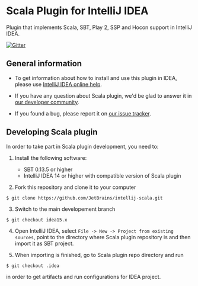 # Scala Plugin for IntelliJ IDEA

Plugin that implements Scala, SBT, Play 2, SSP and Hocon support in IntelliJ
IDEA.

[![Gitter](https://badges.gitter.im/Join%20Chat.svg)](https://gitter.im/JetBrains/intellij-scala)

## General information

- To get information about how to install and use this plugin in IDEA, please
  use [IntelliJ IDEA online help](https://www.jetbrains.com/idea/help/scala.html).

- If you have any question about Scala plugin, we'd be glad to answer it in [our
  developer community](https://devnet.jetbrains.com/community/idea/scala).

- If you found a bug, please report it on [our issue
  tracker](https://youtrack.jetbrains.com/newissue).

## Developing Scala plugin

In order to take part in Scala plugin development, you need to:

1. Install the following software:
    - SBT 0.13.5 or higher
    - IntelliJ IDEA 14 or higher with compatible version of Scala plugin

2. Fork this repository and clone it to your computer

  ```
  $ git clone https://github.com/JetBrains/intellij-scala.git
  ```

3. Switch to the main developement branch

  ```
  $ git checkout idea15.x
  ```

4. Open IntelliJ IDEA, select `File -> New -> Project from existing sources`, point to
the directory where Scala plugin repository is and then import it as SBT project.

5. When importing is finished, go to Scala plugin repo directory and run

  ```
  $ git checkout .idea
  ```

  in order to get artifacts and run configurations for IDEA project.


